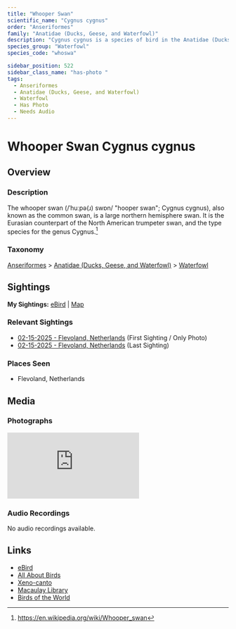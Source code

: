 ```yaml
---
title: "Whooper Swan"
scientific_name: "Cygnus cygnus"
order: "Anseriformes"
family: "Anatidae (Ducks, Geese, and Waterfowl)"
description: "Cygnus cygnus is a species of bird in the Anatidae (Ducks, Geese, and Waterfowl) family. It has been observed 2 times. It has been photographed."
species_group: "Waterfowl"
species_code: "whoswa"

sidebar_position: 522
sidebar_class_name: "has-photo "
tags: 
  - Anseriformes
  - Anatidae (Ducks, Geese, and Waterfowl)
  - Waterfowl
  - Has Photo
  - Needs Audio
---
```


# Whooper Swan <span className='sci_name'>Cygnus cygnus</span>

## Overview

### Description
The whooper swan (/ˈhuːpə(ɹ) swɒn/ "hooper swan"; Cygnus cygnus), also known as the common swan, is a large northern hemisphere swan. It is the Eurasian counterpart of the North American trumpeter swan, and the type species for the genus Cygnus.[^1]

[^1]: https://en.wikipedia.org/wiki/Whooper_swan

### Taxonomy
[Anseriformes](/tags/anseriformes) > [Anatidae (Ducks, Geese, and Waterfowl)](/tags/anatidae-ducks-geese-and-waterfowl) > [Waterfowl](/tags/waterfowl)


## Sightings

**My Sightings:** [eBird](https://ebird.org/lifelist?r=world&time=life&spp=whoswa) | [Map](/map?species_code=whoswa)

### Relevant Sightings

* [02-15-2025 - Flevoland, Netherlands](https://ebird.org/checklist/S213467942) (First Sighting / Only Photo)
* [02-15-2025 - Flevoland, Netherlands](https://ebird.org/checklist/S213563164) (Last Sighting)

### Places Seen

* Flevoland, Netherlands



## Media
### Photographs
<iframe className="photo_iframe horizontal" src="https://macaulaylibrary.org/asset/631548899/embed" frameBorder="0" allowFullScreen></iframe>

### Audio Recordings
No audio recordings available.

## Links
* [eBird](https://ebird.org/species/whoswa) 
* [All About Birds](https://www.allaboutbirds.org/guide/whoswa) 
* [Xeno-canto](https://www.xeno-canto.org/species/cygnus-cygnus) 
* [Macaulay Library](https://search.macaulaylibrary.org/catalog?taxonCode=whoswa&sort=rating_rank_desc)
* [Birds of the World](https://birdsoftheworld.org/bow/species/whoswa)
